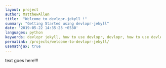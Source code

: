 ```yaml
---
layout: project
author: MatthewAllen
title:  "Welcome to devlopr-jekyll !"
summary: "Getting Started using devlopr-jekyll"
date: '2019-05-22 14:35:23 +0530'
languages: python
keywords: devlopr jekyll, how to use devlopr, devlopr, how to use devlopr-jekyll, devlopr-jekyll tutorial,best jekyll themes
permalink: /projects/welcome-to-devlopr-jekyll/
usemathjax: true
---
```


text goes here!!!